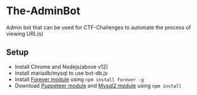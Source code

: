 # The-AdminBot
Admin bot that can be used for CTF-Challenges to automate the process of viewing URL(s)


## Setup
 - Install Chrome and Nodejs(above v12)
 - Install mariadb/mysql to use bot-db.js
 - Install [Forever module](https://www.npmjs.com/package/forever) using `npm install forever -g`
 - Download [Puppeteer module](https://www.npmjs.com/package/puppeteer) and [Mysql2 module](https://www.npmjs.com/package/mysql2) using `npm install` 


